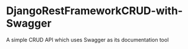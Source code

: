# DjangoRestFrameworkCRUD-with-Swagger
A simple CRUD API which uses Swagger as its documentation tool
